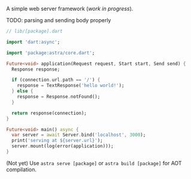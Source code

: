 A simple web server framework (_work in progress_).

TODO: parsing and sending body properly

```dart
// lib/[package].dart

import 'dart:async';

import 'package:astra/core.dart';

Future<void> application(Request request, Start start, Send send) {
  Response response;

  if (connection.url.path == '/') {
    response = TextResponse('hello world!');
  } else {
    response = Response.notFound();
  }

  return response(connection);
}

Future<void> main() async {
  var server = await Server.bind('localhost', 3000);
  print('serving at ${server.url}');
  server.mount(log(error(application)));
}
```

(Not yet) Use `astra serve [package]` or `astra build [package]` for AOT compilation.
